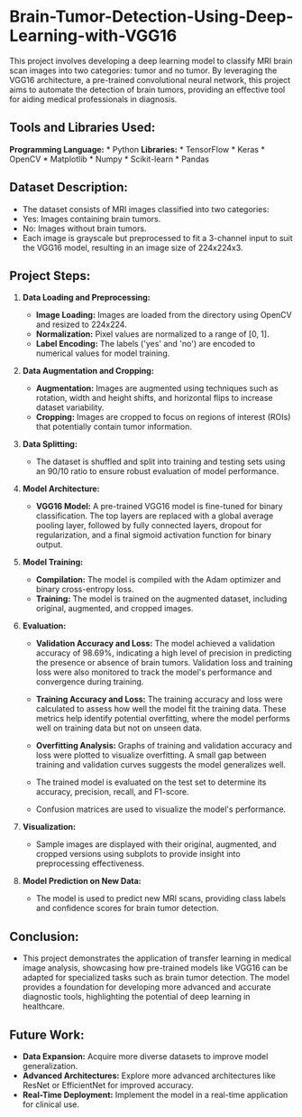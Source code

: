 # Brain-Tumor-Detection-Using-Deep-Learning-with-VGG16
This project involves developing a deep learning model to classify MRI brain scan images into two categories: tumor and no tumor. By leveraging the VGG16 architecture, a pre-trained convolutional neural network, this project aims to automate the detection of brain tumors, providing an effective tool for aiding medical professionals in diagnosis.

## Tools and Libraries Used:
**Programming Language:** 
     * Python
**Libraries:**
     * TensorFlow
     * Keras
     * OpenCV
     * Matplotlib
     * Numpy
     * Scikit-learn
     * Pandas

## Dataset Description:

  * The dataset consists of MRI images classified into two categories:
  * Yes: Images containing brain tumors.
  * No: Images without brain tumors.
  * Each image is grayscale but preprocessed to fit a 3-channel input to suit the VGG16 model, resulting in an image size of 224x224x3.

## Project Steps:

   1. **Data Loading and Preprocessing:**
    
        * **Image Loading:** Images are loaded from the directory using OpenCV and resized to 224x224.
        * **Normalization:** Pixel values are normalized to a range of [0, 1].
        * **Label Encoding:** The labels ('yes' and 'no') are encoded to numerical values for model training.

   2. **Data Augmentation and Cropping:**

        * **Augmentation:** Images are augmented using techniques such as rotation, width and height shifts, and horizontal flips to increase dataset variability.
        * **Cropping:** Images are cropped to focus on regions of interest (ROIs) that potentially contain tumor information.
     
  3. **Data Splitting:**
     
       * The dataset is shuffled and split into training and testing sets using an 90/10 ratio to ensure robust evaluation of model performance.

  4. **Model Architecture:**
     
       * **VGG16 Model:** A pre-trained VGG16 model is fine-tuned for binary classification. The top layers are replaced with a global average pooling layer, followed by fully connected 
                          layers, dropout for regularization, and a final sigmoid activation function for binary output.
         
  5. **Model Training:**
     
      * **Compilation:** The model is compiled with the Adam optimizer and binary cross-entropy loss.
      * **Training:** The model is trained on the augmented dataset, including original, augmented, and cropped images.

  6. **Evaluation:**

      * **Validation Accuracy and Loss:** The model achieved a validation accuracy of 98.69%, indicating a high level of precision in predicting the presence or absence of brain tumors. 
                                      Validation loss and training loss were also monitored to track the model's performance and convergence during training.

      * **Training Accuracy and Loss:** The training accuracy and loss were calculated to assess how well the model fit the training data. These metrics help identify potential 
                                        overfitting, where the model performs well on training data but not on unseen data.

      * **Overfitting Analysis:** Graphs of training and validation accuracy and loss were plotted to visualize overfitting. A small gap between training and validation curves suggests 
                                  the model generalizes well.

      * The trained model is evaluated on the test set to determine its accuracy, precision, recall, and F1-score.
        
      * Confusion matrices are used to visualize the model's performance.  

  7. **Visualization:**
      
      * Sample images are displayed with their original, augmented, and cropped versions using subplots to provide insight into preprocessing effectiveness.             

  8. **Model Prediction on New Data:**
      
      * The model is used to predict new MRI scans, providing class labels and confidence scores for brain tumor detection.

## Conclusion: 

   * This project demonstrates the application of transfer learning in medical image analysis, showcasing how pre-trained models like VGG16 can be adapted for specialized tasks such as 
   brain tumor detection. The model provides a foundation for developing more advanced and accurate diagnostic tools, highlighting the potential of deep learning in healthcare.

## Future Work:

   * **Data Expansion:** Acquire more diverse datasets to improve model generalization.
   * **Advanced Architectures:** Explore more advanced architectures like ResNet or EfficientNet for improved accuracy.
   * **Real-Time Deployment:** Implement the model in a real-time application for clinical use. 

     
        
